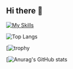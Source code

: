 ## Hi there 👋

<!--
**s1f102201672/s1f102201672** is a ✨ _special_ ✨ repository because its `README.md` (this file) appears on your GitHub profile.

Here are some ideas to get you started:

- 🔭 I’m currently working on ...
- 🌱 I’m currently learning ...
- 👯 I’m looking to collaborate on ...
- 🤔 I’m looking for help with ...
- 💬 Ask me about ...
- 📫 How to reach me: ...
- 😄 Pronouns: ...
- ⚡ Fun fact: ...
-->
[![My Skills](https://skillicons.dev/icons?i=kali,python)](https://skillicons.dev)

![Top Langs](https://github-readme-stats.vercel.app/api/top-langs/?username=s1f102201672&layout=compact)

[![trophy](https://github-profile-trophy.vercel.app/?username=s1f102201672&theme=tokyonight)

[![Anurag's GitHub stats](https://github-readme-stats.vercel.app/api?username=s1f102201672&show_icons=true&theme=tokyonight)
